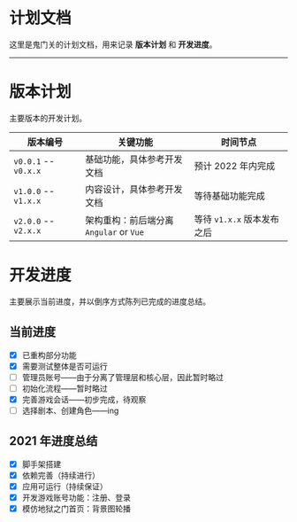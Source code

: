 计划文档
======

这里是鬼门关的计划文档，用来记录 **版本计划** 和 **开发进度**。

------

# 版本计划

主要版本的开发计划。

|版本编号|关键功能|时间节点|
|---|---|---|
|`v0.0.1` -- `v0.x.x`|基础功能，具体参考开发文档|预计 2022 年内完成|
|`v1.0.0` -- `v1.x.x`|内容设计，具体参考开发文档|等待基础功能完成|
|`v2.0.0` -- `v2.x.x`|架构重构：前后端分离<br>`Angular` or `Vue`|等待 `v1.x.x` 版本发布之后|

# 开发进度

主要展示当前进度，并以倒序方式陈列已完成的进度总结。

## 当前进度

- [x] 已重构部分功能
- [x] 需要测试整体是否可运行
- [ ] 管理员账号——由于分离了管理层和核心层，因此暂时略过
- [ ] 初始化流程——暂时略过
- [x] 完善游戏会话——初步完成，待观察
- [ ] 选择剧本、创建角色——ing

## 2021 年进度总结

- [x] 脚手架搭建
- [x] 依赖完善（持续进行）
- [x] 应用可运行（持续保证）
- [x] 开发游戏账号功能：注册、登录
- [x] 模仿地狱之门首页：背景图轮播